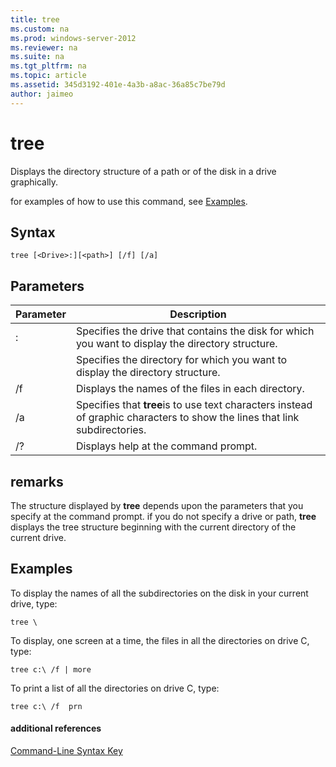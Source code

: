 ```yaml
---
title: tree
ms.custom: na
ms.prod: windows-server-2012
ms.reviewer: na
ms.suite: na
ms.tgt_pltfrm: na
ms.topic: article
ms.assetid: 345d3192-401e-4a3b-a8ac-36a85c7be79d
author: jaimeo
---
```

# tree
Displays the directory structure of a path or of the disk in a drive graphically.  
  
for examples of how to use this command, see [Examples](#BKMK_examples).  
  
## Syntax  
  
```  
tree [<Drive>:][<path>] [/f] [/a]  
```  
  
## Parameters  
  
|Parameter|Description|  
|-------------|---------------|  
|<Drive>:|Specifies the drive that contains the disk for which you want to display the directory structure.|  
|<path>|Specifies the directory for which you want to display the directory structure.|  
|\/f|Displays the names of the files in each directory.|  
|\/a|Specifies that **tree**is to use text characters instead of graphic characters to show the lines that link subdirectories.|  
|\/?|Displays help at the command prompt.|  
  
## remarks  
The structure displayed by **tree** depends upon the parameters that you specify at the command prompt. if you do not specify a drive or path, **tree** displays the tree structure beginning with the current directory of the current drive.  
  
## <a name="BKMK_examples"></a>Examples  
To display the names of all the subdirectories on the disk in your current drive, type:  
  
```  
tree \  
```  
  
To display, one screen at a time, the files in all the directories on drive C, type:  
  
```  
tree c:\ /f | more   
```  
  
To print a list of all the directories on drive C, type:  
  
```  
tree c:\ /f  prn   
```  
  
#### additional references  
[Command-Line Syntax Key](commandline-syntax-key.md)  
  

